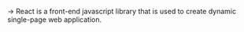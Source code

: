 -> React is a front-end javascript library that is used to create dynamic single-page web application.